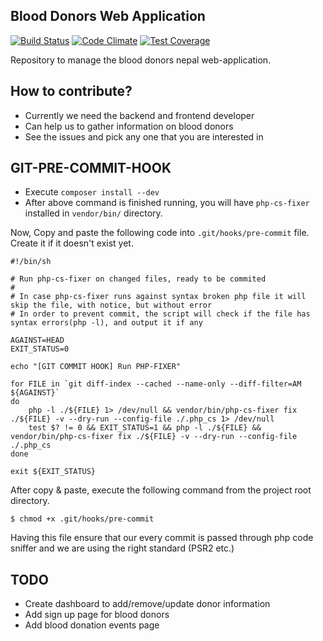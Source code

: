 Blood Donors Web Application
--------------------------

[![Build Status](https://travis-ci.org/dotnepal/blood-donors.svg?branch=master)](https://travis-ci.org/dotnepal/blood-donors)
[![Code Climate](https://codeclimate.com/github/dotnepal/blood-donors/badges/gpa.svg)](https://codeclimate.com/github/dotnepal/blood-donors)
[![Test Coverage](https://codeclimate.com/github/dotnepal/blood-donors/badges/coverage.svg)](https://codeclimate.com/github/dotnepal/blood-donors/coverage)

Repository to manage the blood donors nepal web-application.

How to contribute?
-------------------
- Currently we need the backend and frontend developer
- Can help us to gather information on blood donors
- See the issues and pick any one that you are interested in

GIT-PRE-COMMIT-HOOK
-------------------
- Execute `composer install --dev`
- After above command is finished running, you will have  `php-cs-fixer` installed in `vendor/bin/` directory.

Now, Copy and paste the following code into `.git/hooks/pre-commit` file. Create it if it doesn't exist yet.

```
#!/bin/sh

# Run php-cs-fixer on changed files, ready to be commited
#
# In case php-cs-fixer runs against syntax broken php file it will skip the file, with notice, but without error
# In order to prevent commit, the script will check if the file has syntax errors(php -l), and output it if any

AGAINST=HEAD
EXIT_STATUS=0

echo "[GIT COMMIT HOOK] Run PHP-FIXER"

for FILE in `git diff-index --cached --name-only --diff-filter=AM ${AGAINST}`
do
    php -l ./${FILE} 1> /dev/null && vendor/bin/php-cs-fixer fix ./${FILE} -v --dry-run --config-file ./.php_cs 1> /dev/null
    test $? != 0 && EXIT_STATUS=1 && php -l ./${FILE} && vendor/bin/php-cs-fixer fix ./${FILE} -v --dry-run --config-file ./.php_cs
done

exit ${EXIT_STATUS}
```

After copy & paste, execute the following command from the project root directory.

`$ chmod +x .git/hooks/pre-commit`

Having this file ensure that our every commit is passed through php code sniffer and we are using the right standard (PSR2 etc.)

TODO
-----
- Create dashboard to add/remove/update donor information
- Add sign up page for blood donors
- Add blood donation events page

